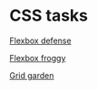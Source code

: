 # CSS tasks

[Flexbox defense](FLEXBOX_DEFENSE.md)

[Flexbox froggy](FLEXBOX_FROGGY.md)

[Grid garden](GRID_GARDEN.md)
